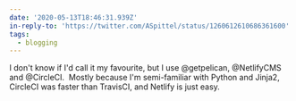 ```yaml
---
date: '2020-05-13T18:46:31.939Z'
in-reply-to: 'https://twitter.com/ASpittel/status/1260612610686361600'
tags:
  - blogging
---
```


I don't know if I'd call it my favourite, but I use @getpelican, @NetlifyCMS and @CircleCI. &nbsp;Mostly because I'm semi-familiar with Python and Jinja2, CircleCI was faster than TravisCI, and Netlify is just easy.
